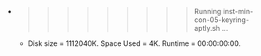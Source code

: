 * >>>>>>>>> Running inst-min-con-05-keyring-aptly.sh ...
  * Disk size = 1112040K. Space Used = 4K. Runtime = 00:00:00:00.
